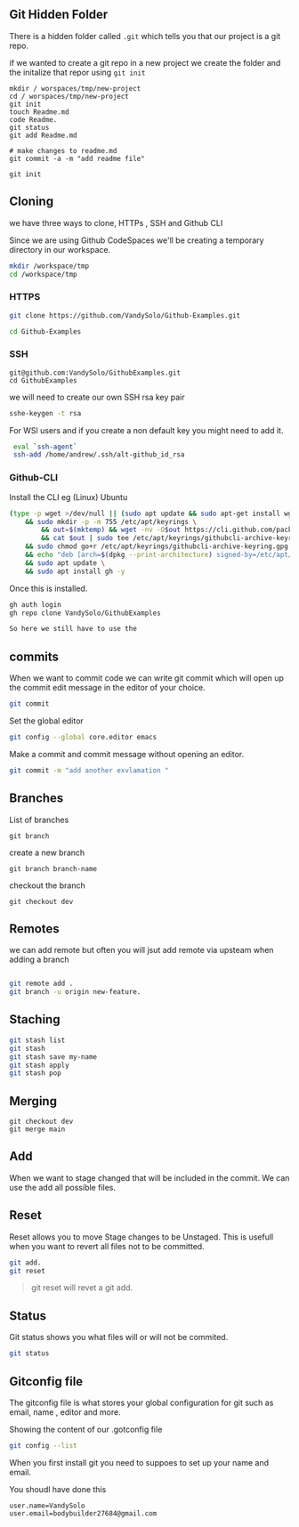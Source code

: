 ## Git Hidden Folder

There is a hidden folder called `.git` which tells you that our project is a git repo. 

if we wanted to create a git repo in a new project we create the folder and the initalize that repor using    `git init`


```
mkdir / worspaces/tmp/new-project
cd / worspaces/tmp/new-project
git init
touch Readme.md
code Readme.
git status
git add Readme.md

# make changes to readme.md
git commit -a -m "add readme file"

git init
```

## Cloning

we have three ways to clone, HTTPs , SSH and Github CLI 

Since we are using Github CodeSpaces we'll be creating a temporary directory in our workspace.

```sh 
mkdir /workspace/tmp
cd /workspace/tmp

```

### HTTPS

```sh 
git clone https://github.com/VandySolo/Github-Examples.git 

cd Github-Examples
```
### SSH

```
git@github.com:VandySolo/GithubExamples.git
cd GithubExamples
```

we will need to create our own SSH rsa key pair

```sh
sshe-keygen -t rsa
```
For WSl users and if you create a non default key you might need to add it.

```sh
 eval `ssh-agent`
 ssh-add /home/andrew/.ssh/alt-github_id_rsa
```


### Github-CLI

Install the CLI
eg (Linux) Ubuntu
```sh
(type -p wget >/dev/null || (sudo apt update && sudo apt-get install wget -y)) \
	&& sudo mkdir -p -m 755 /etc/apt/keyrings \
        && out=$(mktemp) && wget -nv -O$out https://cli.github.com/packages/githubcli-archive-keyring.gpg \
        && cat $out | sudo tee /etc/apt/keyrings/githubcli-archive-keyring.gpg > /dev/null \
	&& sudo chmod go+r /etc/apt/keyrings/githubcli-archive-keyring.gpg \
	&& echo "deb [arch=$(dpkg --print-architecture) signed-by=/etc/apt/keyrings/githubcli-archive-keyring.gpg] https://cli.github.com/packages stable main" | sudo tee /etc/apt/sources.list.d/github-cli.list > /dev/null \
	&& sudo apt update \
	&& sudo apt install gh -y

```
Once this is installed. 
```sh
gh auth login
gh repo clone VandySolo/GithubExamples

So here we still have to use the 

```

## commits 
When we want to commit code we can write git commit which will open up the commit edit message in the editor of your choice.

```sh
git commit
```
Set the global editor

```sh 
git config --global core.editor emacs 
```
Make a commit and commit message without opening an editor. 
```sh
git commit -m "add another exvlamation " 
```

## Branches

List of branches
```
git branch
```
create a new branch

```
git branch branch-name
```

checkout the branch

```
git checkout dev
```
## Remotes

we can add remote but often you will jsut add remote via upsteam when adding a branch

```sh

git remote add .
git branch -u origin new-feature.
```
## Staching

```sh
git stash list
git stash
git stash save my-name
git stash apply
git stash pop


```

## Merging

```
git checkout dev
git merge main
```


## Add 
When we want to stage changed that will be included in the commit. We can use the add all possible files. 

## Reset 

Reset allows you to move Stage changes to be Unstaged. This is usefull when you want to revert all files not to be committed. 

```sh
git add. 
git reset
```
> git reset will revet a git add. 

## Status

Git status shows you what files will or will not be commited. 

```sh
git status
```


## Gitconfig file

The gitconfig file is what stores your global configuration for git such as email, name , editor and more.

Showing the content of our .gotconfig file

```sh 
git config --list
```


When you first install git you need to suppoes to set up your name and email.

You shoudl have done this 
```
user.name=VandySolo
user.email=bodybuilder27684@gmail.com
```

